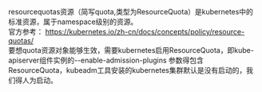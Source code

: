 resourcequotas资源（简写quota,类型为ResourceQuota）是kubernetes中的标准资源，属于namespace级别的资源。  
官方参考： https://kubernetes.io/zh-cn/docs/concepts/policy/resource-quotas/  
要想quota资源对象能够生效，需要kubernetes启用ResourceQuota，即kube-apiserver组件实例的--enable-admission-plugins
参数得包含ResourceQuota，kubeadm工具安装的kubernetes集群默认是没有启动的，我们得人为启动。

